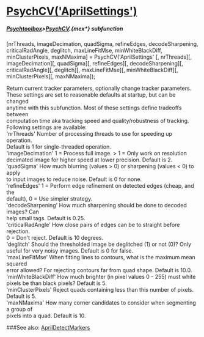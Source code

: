 # [PsychCV('AprilSettings')](PsychCV-AprilSettings) 
##### [Psychtoolbox](Psychtoolbox)>[PsychCV](PsychCV).{mex*} subfunction

[nrThreads, imageDecimation, quadSigma, refineEdges, decodeSharpening, criticalRadAngle, deglitch, maxLineFitMse, minWhiteBlackDiff, minClusterPixels, maxNMaxima] = PsychCV('AprilSettings' [, nrThreads][, imageDecimation][, quadSigma][, refineEdges][, decodeSharpening][, criticalRadAngle][, deglitch][, maxLineFitMse][, minWhiteBlackDiff][, minClusterPixels][, maxNMaxima]);

Return current tracker parameters, optionally change tracker parameters.  
These settings are set to reasonable defaults at startup, but can be changed  
anytime with this subfunction. Most of these settings define tradeoffs between  
computation time aka tracking speed and quality/robustness of tracking.  
Following settings are available:  
'nrThreads' Number of processing threads to use for speeding up operation.  
Default is 1 for single-threaded operation.  
'imageDecimation' 1 = Process full image. \> 1 = Only work on resolution  
decimated image for higher speed at lower precision. Default is 2.  
'quadSigma' How much blurring (values \> 0) or sharpening (values < 0) to apply  
to input images to reduce noise. Default is 0 for none.  
'refineEdges' 1 = Perform edge refinement on detected edges (cheap, and the  
default), 0 = Use simpler strategy.  
'decodeSharpening' How much sharpening should be done to decoded images? Can  
help small tags. Default is 0.25.  
'criticalRadAngle' How close pairs of edges can be to straight before rejection.  
0 = Don't reject. Default is 10 degrees.  
'deglitch' Should the thresholded image be deglitched (1) or not (0)? Only  
useful for very noisy images. Default is 0 for false.  
'maxLineFitMse' When fitting lines to contours, what is the maximum mean squared  
error allowed? For rejecting contours far from quad shape. Default is 10.0.  
'minWhiteBlackDiff' How much brighter (in pixel values 0 - 255) must white  
pixels be than black pixels? Default is 5.  
'minClusterPixels' Reject quads containing less than this number of pixels.  
Default is 5.  
'maxNMaxima' How many corner candidates to consider when segmenting a group of  
pixels into a quad. Default is 10.  
  


###See also:
[AprilDetectMarkers](PsychCV-AprilDetectMarkers)
